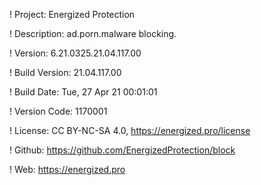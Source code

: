 ! Project: Energized Protection

! Description: ad.porn.malware blocking.

! Version: 6.21.0325.21.04.117.00

! Build Version: 21.04.117.00

! Build Date: Tue, 27 Apr 21 00:01:01

! Version Code: 1170001

! License: CC BY-NC-SA 4.0, https://energized.pro/license

! Github: https://github.com/EnergizedProtection/block

! Web: https://energized.pro

